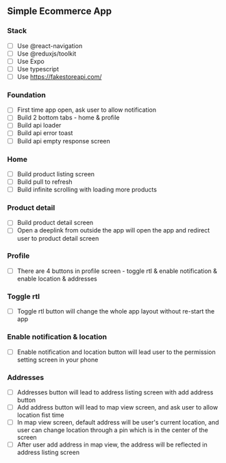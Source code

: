 ## Simple Ecommerce App

### Stack
- [ ] Use @react-navigation
- [ ] Use @reduxjs/toolkit
- [ ] Use Expo
- [ ] Use typescript
- [ ] Use https://fakestoreapi.com/

### Foundation
- [ ] First time app open, ask user to allow notification
- [ ] Build 2 bottom tabs - home & profile
- [ ] Build api loader
- [ ] Build api error toast
- [ ] Build api empty response screen

### Home
- [ ] Build product listing screen
- [ ] Build pull to refresh
- [ ] Build infinite scrolling with loading more products

### Product detail
- [ ] Build product detail screen
- [ ] Open a deeplink from outside the app will open the app and redirect user to product detail screen

### Profile
- [ ] There are 4 buttons in profile screen - toggle rtl & enable notification & enable location & addresses

### Toggle rtl
- [ ] Toggle rtl button will change the whole app layout without re-start the app

### Enable notification & location
- [ ] Enable notification and location button will lead user to the permission setting screen in your phone

### Addresses
- [ ] Addresses button will lead to address listing screen with add address button
- [ ] Add address button will lead to map view screen, and ask user to allow location fist time
- [ ] In map view screen, default address will be user's current location, and user can change location through a pin which is in the center of the screen
- [ ] After user add address in map view, the address will be reflected in address listing screen
